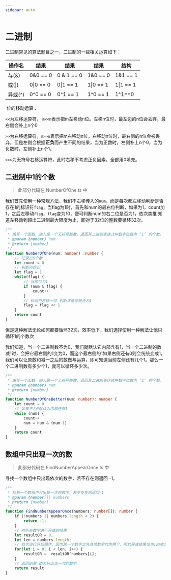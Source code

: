 ```yaml
---
sidebar: auto
---
```


# 二进制

二进制常见的算法题目之一，二进制的一些相关运算如下：

| 操作名  | 结果      | 结果       | 结果      | 结构      |
| ------- | --------- | ---------- | --------- | --------- |
| 与(&)   | 0&0 == 0  | 0 & 1 == 0 | 1&0 == 0  | 1&1 == 1  |
| 或(\|)  | 0\|0 == 0 | 0\|1 == 1  | 1\|0 == 1 | 1\|1 == 1 |
| 异或(^) | 0^0 == 0  | 0^1 == 1   | 1^0 == 1  | 1^1==0    |

​	位的移动运算：

`<<`为左移运算符， `m<<n`表示把m左移动n位。左移n位时，最左边的n位会丢弃，最右侧会补上n个0

`>>`为右移运算符，`m>>n`表示把m右移动n位，右移动n位时，最右侧的n位会被丢弃，但是左侧会根据**正负**而产生不同的结果，当为正数时，左侧补上n个0，当为负数时，左侧补上n个1。

`>>>`为无符号右移运算符，此时右移不考虑正负因素，全部用0填充。

## 二进制中1的个数

> 此部分代码在 NumberOfOne.ts 中

我们首先使用一种常规方法，我们不右移传入的`num`，而是每次都左移动判断是否存在1的标识符`flag`，当flag为1时，首先和num的最右位判断，如果为1，count加1，之后左移动`flag`，`flag`变为10，便可判断num的右二位是否为1，依次类推 知道左移动到超出二进制最大限度为止，即对于32位的整数要循环32次。

```typescript
/**
 * 编写一个函数，输入是一个无符号整数，返回其二进制表达式中数字位数为 ‘1’ 的个数。
 * @param {number} num 
 * @return {number}
 */
function NumberOfOne(num: number) :number {
    // 记录1的个数
    let count = 0
    // 判断的标识
    let flag = 1
    while(flag) {
        // 当前位为1
        if (num & flag) {
            count++
        }
        // 标识符左移一位 判断次低位是否为1
        flag = flag << 1
    }
    return count
}
```

但是这种解法无论如何都要循环32次，效率低下，我们选择使用一种解法让他只循环1的个数次

我们知道，当一个二进制数不为0，我们就默认它内部含有1，当一个二进制的数减1时，会把它最右侧的1变为0，而这个最右侧的1如果右侧还有0则会统统变成1，我们可以让原数和减一之后的数做与运算，即可知道当前左侧还有几个1。那么一个二进制数有多少个1，就可以循环多少次。

```typescript
/**
 * 编写一个函数，输入是一个无符号整数，返回其二进制表达式中数字位数为 ‘1’ 的个数。
 * @param {number} num 
 * @return {number}
 */
function NumberOfOneBetter(num: number): number {
    let count = 0
    // 如果不为0就认为内部还有1
    while (num) {
        count++
        num = num & (num-1)
    }
    return count
}
```

## 数组中只出现一次的数

> 此部分代码在 FindNumberAppearOnce.ts 中

寻找一个数组中只出现依次的数字，若不存在则返回 -1。

```typescript
/**
 * 找到一个数组中只出现一次的数字。若不存在则返回-1
 * @param {number[]} numbers 
 * @return {number}
 */
function FindNumberAppearOnce(numbers: number[]): number {
    if (!numbers || numbers.length < 2) {
        return -1;
    }
    // 对所有数字进行异或的结果
    let resultOR = 0;
    let len = numbers.length;
    // 依次进行异或操作，因为除一个数字之外其他数字均为两个，所以异或结果位为1的地方即为单个数字位也为1的地方
    for(let i = 0; i < len; i++) {
        resultOR =  resultOR^numbers[i];
    }
    // 返回结果 即为只出现一次的数字
    return result
}
```

